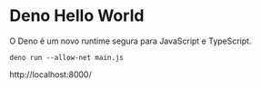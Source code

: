 # Deno Hello World

O Deno é um novo runtime segura para JavaScript e TypeScript.




    deno run --allow-net main.js


http://localhost:8000/
